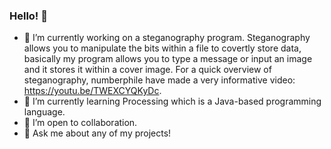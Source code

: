 ### Hello! 👋

- 🔭 I’m currently working on a steganography program. Steganography allows you to manipulate the bits within a file to covertly store data, basically my program allows you to type a message or input an image and it stores it within a cover image. For a quick overview of steganography, numberphile have made a very informative video: https://youtu.be/TWEXCYQKyDc.
- 🌱 I’m currently learning Processing which is a Java-based programming language.
- 👯 I’m open to collaboration.
- 💬 Ask me about any of my projects!
